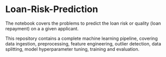 # Loan-Risk-Prediction

The notebook covers the problems to predict the loan risk or quality (loan repayment) on a a given applicant.

This repository contains a complete machine learning pipeline, covering data ingestion, preprocessing, feature engineering, outlier detection, data splitting, model hyperparameter tuning, training and evaluation.
